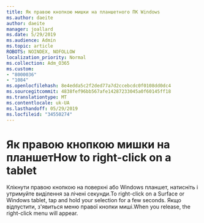 ```yaml
---
title: Як правою кнопкою мишки на планшетного ПК Windows
ms.author: daeite
author: daeite
manager: joallard
ms.date: 5/29/2019
ms.audience: Admin
ms.topic: article
ROBOTS: NOINDEX, NOFOLLOW
localization_priority: Normal
ms.collection: Adm_O365
ms.custom:
- "8000036"
- "1084"
ms.openlocfilehash: 8e4edda5c2f2ded77a7d2ccebcdc0f0108dd0dc4
ms.sourcegitcommit: 4838fef96bb567afe14287233045a0f60145ff18
ms.translationtype: MT
ms.contentlocale: uk-UA
ms.lasthandoff: 05/29/2019
ms.locfileid: "34550274"
---
```

# <a name="how-to-right-click-on-a-tablet"></a><span data-ttu-id="acf41-102">Як правою кнопкою мишки на планшет</span><span class="sxs-lookup"><span data-stu-id="acf41-102">How to right-click on a tablet</span></span>

<span data-ttu-id="acf41-103">Клікнути правою кнопкою на поверхні або Windows планшет, натисніть і утримуйте виділення за лічені секунди.</span><span class="sxs-lookup"><span data-stu-id="acf41-103">To right-click on a Surface or Windows tablet, tap and hold your selection for a few seconds.</span></span> <span data-ttu-id="acf41-104">Якщо відпустити, з'явиться меню правої кнопки миші.</span><span class="sxs-lookup"><span data-stu-id="acf41-104">When you release, the right-click menu will appear.</span></span>